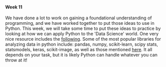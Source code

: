 #### Week 11

We have done a lot to work on gaining a foundational understanding of programming, and we have worked together to put those ideas to use in Python.  This week, we will take some time to put these ideas to practice by looking at how we can apply Python to the 'Data Science' world.  One very nice resource includes the [following](https://github.com/fonnesbeck/statistical-analysis-python-tutorial/blob/master/1.%20Introduction%20to%20Pandas.ipynb).  Some of the most popular libraries for analyzing data in python include: pandas, numpy, scikit-learn, scipy stats, statsmodels, keras, scikit-image, as well as those mentioned [here](http://bigdata-madesimple.com/ten-handy-python-libraries-for-aspiring-data-scientists/).  It all depends on your task, but it is likely Python can handle whatever you can throw at it!
